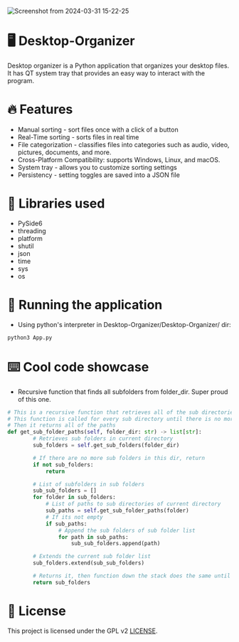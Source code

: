 ![Screenshot from 2024-03-31 15-22-25](https://github.com/Edveika/Desktop-Organizer/assets/113787144/0c524c70-c493-471d-b9ae-0ca58f1b2a6a)

# 🖥️ Desktop-Organizer

Desktop organizer is a Python application that organizes your desktop files. It has QT system tray that provides an easy way to interact with the program.

# 🔥 Features

* Manual sorting - sort files once with a click of a button
* Real-Time sorting - sorts files in real time
* File categorization - classifies files into categories such as audio, video, pictures, documents, and more.
* Cross-Platform Compatibility: supports Windows, Linux, and macOS.
* System tray - allows you to customize sorting settings
* Persistency - setting toggles are saved into a JSON file

# 📔 Libraries used

* PySide6
* threading
* platform
* shutil
* json
* time
* sys
* os

# 🏃 Running the application

* Using python's interpreter in Desktop-Organizer/Desktop-Organizer/ dir:

```
python3 App.py
```

# ⌨️ Cool code showcase

* Recursive function that finds all subfolders from folder_dir. Super proud of this one.

```python
# This is a recursive function that retrieves all of the sub directories from folder_dir
# This function is called for every sub directory until there is no more sub directories in them
# Then it returns all of the paths
def get_sub_folder_paths(self, folder_dir: str) -> list[str]:
        # Retrieves sub folders in current directory
        sub_folders = self.get_sub_folders(folder_dir)

        # If there are no more sub folders in this dir, return
        if not sub_folders:
            return

        # List of subfolders in sub folders
        sub_sub_folders = []
        for folder in sub_folders:
            # List of paths to sub directories of current directory
            sub_paths = self.get_sub_folder_paths(folder)
            # If its not empty
            if sub_paths:
                # Append the sub folders of sub folder list
                for path in sub_paths:
                    sub_sub_folders.append(path)

        # Extends the current sub folder list
        sub_folders.extend(sub_sub_folders)

        # Returns it, then function down the stack does the same until end is reached
        return sub_folders
```

# 📜 License

This project is licensed under the GPL v2 [LICENSE](LICENSE).
